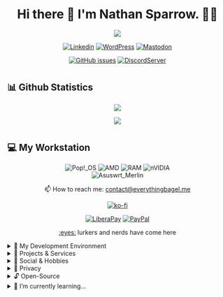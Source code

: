 <h1 align="center">Hi there 👋 I'm Nathan Sparrow. 👨‍💻</h1>

<!-- Typing SVG -->
<p align="center">
  <a href="https://github.com/DismalshadowX/readme-typing-svg"><img src="https://readme-typing-svg.herokuapp.com?color=%2336BCF7&size=22&center=true&vCenter=true&lines=Amateur+Developer;Independent/Freelancer;...from+The+Worlds+Between;Focus+On+Technology...;Building+Computer+Hardwares...;Web+Development,+Networking;And+Mobile+Phones.;Linux+Administrator"></a>
</p>

<!-- Replace any text here if you don't like typing SVG
<p align="center">
  Just a rookie learning to code
</p>
-->

<!-- ## Social Badges -->
<div align="center">
  
[![Linkedin](https://img.shields.io/badge/linkedin-blue?style=for-the-badge&logo=linkedin&logoColor=white)](https://www.youtube.com/watch?v=dQw4w9WgXcQ)
[![WordPress](https://img.shields.io/badge/WordPress-%23117AC9.svg?style=for-the-badge&logo=WordPress&logoColor=white)](https://blog.everythingbagel.me)
[![Mastodon](https://img.shields.io/badge/Mastodon-6364FF?style=for-the-badge&logo=Mastodon&logoColor=white)](https://everythingbagel.social/@shadow)
<!-- ![Rss](https://img.shields.io/badge/rss-F88900?style=for-the-badge&logo=rss&logoColor=white)<br>
![GitHub Release](https://img.shields.io/github/v/release/DismalShadowX/DismalShadowX?include_prereleases&display_name=release&style=for-the-badge)
![GitHub Release](https://img.shields.io/github/v/release/DismalShadowX/DismalShadowX?include_prereleases&display_name=tag&style=for-the-badge)
![GitHub Downloads (all assets, all releases)](https://img.shields.io/github/downloads/DismalShadowX/DismalShadowX/total?style=for-the-badge) -->

[![GitHub issues](https://img.shields.io/github/issues/DismalShadowX/fediverse-issue-tracker.svg?style=for-the-badge)](https://GitHub.com/DismalShadowX/fediverse-issue-tracker/issues)
[![DiscordServer](https://img.shields.io/discord/880895807878996068?label=Discord&logo=Discord&colorB=5865F2&style=for-the-badge&logoColor=white)](https://discord.gg/2hrXNPSMcJ)
</div>

  
<!-- Line Break --><h1></h1>
  
<!-- Updated Github Stats -->
## 📊 Github Statistics<br/>
  <p align="center">
<a href="https://github.com/DismalShadowX/">
  <img src="https://github-readme-stats.vercel.app/api?username=DismalShadowX&show_icons=true&theme=radical&count_private=true&include_all_commits=true" />
    </a></p>
  <p align="center">
<a href="https://github.com/DismalShadowX/">
  <img src="https://github-readme-stats.vercel.app/api/top-langs/?username=DismalShadowX&layout=compact&theme=radical&langs_count=5" />
    </a></p>
<!-- Line Break --><h1></h1>
  
## 💻 My Workstation<br/>
  <div align="center">
    
  ![Pop!\_OS](https://img.shields.io/badge/Pop!_OS-48B9C7?style=for-the-badge&logo=Pop!_OS&logoColor=white) 
  ![AMD](https://img.shields.io/badge/AMD-Ryzen_7_5800x3D-red?style=for-the-badge&logo=amd&logoColor=white)
  ![RAM](https://img.shields.io/badge/RAM-32GB-blue?style=for-the-badge&logoColor=white)
  ![nVIDIA](https://img.shields.io/badge/nVIDIA-EVGA_GeForce_3090-%2376B900.svg?style=for-the-badge&logo=nVIDIA&logoColor=white)<br>
  ![Asuswrt_Merlin](https://img.shields.io/badge/Asuswrt_Merlin-00B5E2?style=for-the-badge&logo=OpenWrt&logoColor=white)
</div>
  
<p align="center">
  📫 How to reach me: <a href='mailto:contact@everythingbagel.me'>contact@everythingbagel.me</a>
</p>

<div align="center">
  
[![ko-fi](https://ko-fi.com/img/githubbutton_sm.svg)](https://ko-fi.com/dismalshadow)

[![LiberaPay](https://img.shields.io/badge/Liberapay-F6C915?style=for-the-badge&logo=liberapay&logoColor=black)](https://liberapay.com/DismalShadow)
[![PayPal](https://img.shields.io/badge/PayPal-00457C?style=for-the-badge&logo=paypal&logoColor=white)](https://www.paypal.com/donate?hosted_button_id=848MCGXBHKPKS)
<!-- [![Github-sponsors](https://img.shields.io/badge/sponsor-30363D?style=for-the-badge&logo=GitHub-Sponsors&logoColor=#EA4AAA)](https://github.com/sponsors/DismalShadowX) -->
</div>

<p align="center">
  <a href="#">:eyes:</a> lurkers and nerds have come here
</p>

<details>
<summary>📃 My Development Environment</summary><br/>

![Ubuntu](https://img.shields.io/badge/Ubuntu-24.04_LTS-E95420?style=for-the-badge&logo=ubuntu&logoColor=white)
![Vultr](https://img.shields.io/badge/Vultr-007BFC.svg?style=for-the-badge&logo=vultr)

![Atom](https://img.shields.io/badge/Atom-%2366595C.svg?style=for-the-badge&logo=atom&logoColor=white)
![Windows Terminal](https://img.shields.io/badge/Windows%20Terminal-%234D4D4D.svg?style=for-the-badge&logo=windows-terminal&logoColor=white)
![PowerShell](https://img.shields.io/badge/PowerShell-%235391FE.svg?style=for-the-badge&logo=powershell&logoColor=white)
![Apache](https://img.shields.io/badge/apache-%23D42029.svg?style=for-the-badge&logo=apache&logoColor=white)
![Nginx](https://img.shields.io/badge/nginx-%23009639.svg?style=for-the-badge&logo=nginx&logoColor=white)
![NPM](https://img.shields.io/badge/NPM-%23CB3837.svg?style=for-the-badge&logo=npm&logoColor=white)
![NodeJS](https://img.shields.io/badge/node.js-6DA55F?style=for-the-badge&logo=node.js&logoColor=white)
![Ruby](https://img.shields.io/badge/ruby-%23CC342D.svg?style=for-the-badge&logo=ruby&logoColor=white)
![HTML5](https://img.shields.io/badge/html5-%23E34F26.svg?style=for-the-badge&logo=html5&logoColor=white)
![Markdown](https://img.shields.io/badge/markdown-%23000000.svg?style=for-the-badge&logo=markdown&logoColor=white)
![MySQL](https://img.shields.io/badge/mysql-4479A1.svg?style=for-the-badge&logo=mysql&logoColor=white)
![Postgres](https://img.shields.io/badge/postgres-%23316192.svg?style=for-the-badge&logo=postgresql&logoColor=white)
![Redis](https://img.shields.io/badge/redis-%23DD0031.svg?style=for-the-badge&logo=redis&logoColor=white)
![Docker](https://img.shields.io/badge/docker-%230db7ed.svg?style=for-the-badge&logo=docker&logoColor=white)
![PHP](https://img.shields.io/badge/php-%23777BB4.svg?style=for-the-badge&logo=php&logoColor=white)
![Notepad++](https://img.shields.io/badge/Notepad++-90E59A.svg?style=for-the-badge&logo=notepad%2b%2b&logoColor=black)
![Visual Studio Code](https://img.shields.io/badge/Visual%20Studio%20Code-0078d7.svg?style=for-the-badge&logo=visual-studio-code&logoColor=white)
  
</details>

<details>
<summary> 📜 Projects & Services</summary><br/>

* [Everything Bagel](https://everythingbagel.me) - Parent homepage
* [Everything Bagel](https://everythingbagel.social) - Flagship Mastodon instance
* [Everything Hub](https://hub.everythingbagel.me) - Content aggregator, voting, discussion and Reddit alternative
* [Everything Video](https://video.everythingbagel.me) - YouTube alternative
* [Everything Pixel](https://pixel.everythingbagel.me) - Federated photo sharing
* [Everything Press](https://press.everythingbagel.me) - WordPress alternative
* [Everything Events](https://events.everythingbagel.me) - Meetup, Facebook groups alternative

* [Phanpy](https://phanpy.everythingbagel.social) - Mastodon front-end
* [Elk](https://elk.everythingbagel.social) - Mastodon front-end
 
</details>

<details>
<summary> 🎈 Social & Hobbies</summary><br/>

[![Discord](https://img.shields.io/badge/Discord-5865F2?style=for-the-badge&logo=discord&logoColor=white)](https://discord.gg/CsfSnqsPq9)
![Matrix](https://img.shields.io/badge/matrix-000000?style=for-the-badge&logo=Matrix&logoColor=white)
[![Twitch](https://img.shields.io/badge/Twitch-9146FF?style=for-the-badge&logo=twitch&logoColor=white)](https://www.twitch.tv/dismalshadowx)
[![Steam](https://img.shields.io/badge/steam-%23000000.svg?style=for-the-badge&logo=steam&logoColor=white)](https://steamcommunity.com/id/dismalshadow)
![Epic Games](https://img.shields.io/badge/epicgames-%23313131.svg?style=for-the-badge&logo=epicgames&logoColor=white)
![Ubisoft](https://img.shields.io/badge/Ubisoft-%23F5F5F5.svg?style=for-the-badge&logo=Ubisoft&logoColor=black)
![Battle.net](https://img.shields.io/badge/battle.net-%2300AEFF.svg?style=for-the-badge&logo=battle.net&logoColor=white)
![EA](https://img.shields.io/badge/ea-%23000000.svg?style=for-the-badge&logo=ea&logoColor=white)
![Xbox](https://img.shields.io/badge/xbox-%23107C10.svg?style=for-the-badge&logo=xbox&logoColor=white)
![Switch](https://img.shields.io/badge/Switch-E60012?style=for-the-badge&logo=nintendo-switch&logoColor=white)
![PlayStation Network](https://img.shields.io/badge/PSN-%230070D1.svg?style=for-the-badge&logo=Playstation&logoColor=white)
![YouTube](https://img.shields.io/badge/YouTube-%23FF0000.svg?style=for-the-badge&logo=YouTube&logoColor=white)
![Codeberg](https://img.shields.io/badge/Codeberg-2185D0?style=for-the-badge&logo=Codeberg&logoColor=white)
![GitHub](https://img.shields.io/badge/github-%23121011.svg?style=for-the-badge&logo=github&logoColor=white)
![Github Pages](https://img.shields.io/badge/github%20pages-121013?style=for-the-badge&logo=github&logoColor=white)
 
</details>

<details>
<summary> 🔏 Privacy</summary><br/>

[![Tor](https://img.shields.io/badge/Tor-7D4698?style=for-the-badge&logo=Tor-Browser&logoColor=white)](https://www.torproject.org)
![DuckDuckGo](https://img.shields.io/badge/duckduckgo-de5833?style=for-the-badge&logo=duckduckgo&logoColor=white)
[![NextCloud](https://img.shields.io/badge/Nextcloud-0B94DE?style=for-the-badge&logo=nextcloud&logoColor=white)](https://nextcloud.com)
[![Signal](https://img.shields.io/badge/Signal-%23039BE5.svg?style=for-the-badge&logo=Signal&logoColor=white)](https://signal.org)
[![Tails](https://img.shields.io/badge/Tails%20-56347C?&style=for-the-badge&logo=tails&logoColor=white)](https://tails.net)
 
</details>

<details>
<summary> 🔓 Open-Source</summary><br/>

![Twilio](https://img.shields.io/badge/Twilio-F22F46?style=for-the-badge&logo=Twilio&logoColor=white)
![Thunderbird](https://img.shields.io/badge/Thunderbird-0A84FF.svg?style=for-the-badge&logo=Thunderbird&logoColor=white)
![Bitwarden](https://img.shields.io/badge/bitwarden-%23175DDC.svg?style=for-the-badge&logo=bitwarden&logoColor=white)
![Linux](https://img.shields.io/badge/Linux-FCC624?style=for-the-badge&logo=linux&logoColor=black)
[![Qubes](https://img.shields.io/badge/Qubes%20OS-3874D8?style=for-the-badge&logo=qubesos&logoColor=white)](https://www.qubes-os.org)
![Element](https://img.shields.io/badge/Element-0DBD8B?style=for-the-badge&logo=element&logoColor=white)

</details>

<details> 
<summary> 🌱 I’m currently learning...</summary><br/>

![JavaScript](https://img.shields.io/badge/javascript-%23323330.svg?style=for-the-badge&logo=javascript&logoColor=%23F7DF1E)
![HTML5](https://img.shields.io/badge/html5-%23E34F26.svg?style=for-the-badge&logo=html5&logoColor=white)
![CSS3](https://img.shields.io/badge/css3-%231572B6.svg?style=for-the-badge&logo=css3&logoColor=white)

</details>
  
<!--
**DismalShadowX/DismalShadowX** is a ✨ _special_ ✨ repository because its `README.md` (this file) appears on your GitHub profile.

Here are some ideas to get you started:

- 🔭 I’m currently working on ... Discord Bot

<!--    
- 👯 I’m looking to collaborate on ...
- 🤔 I’m looking for help with ...
- 💬 Ask me about ...
- 📫 How to reach me: ...
- 😄 Pronouns: ...
- ⚡ Fun fact: ...
-->
